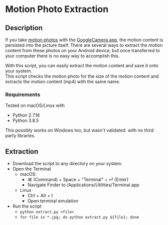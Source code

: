 # Motion Photo Extraction
## Description
If you take [motion photos](https://support.google.com/googlecamera/answer/9937175) with the 
 [GoogleCamera app](https://play.google.com/store/apps/details?id=com.google.android.GoogleCamera), the motion content
 is persisted into the picture itself. There are several ways to extract the motion content from these photos on your 
 Android device, but once transferred to your computer there is no easy way to accomplish this.
 
With this script, you can easily extract the motion content and save it onto your system.  
This script checks the motion photo for the size of the motion content and extracts the motion content (mp4) with the
 same name.
### Requirements
Tested on macOS/Linux with
* Python 2.7.16
* Python 3.8.5

This possibly works on Windows too, but wasn't validated.
with no third party libraries.
## Extraction
* Download the script to any directory on your system.
* Open the Terminal
    * macOS: 
        * ⌘ (Command) + Space + "Terminal" + ⏎ (Enter)
        * Navigate Finder to /Applications/Utilities/Terminal.app
    * Linux
        * Ctrl + Alt + t
        * Open terminal emulation
* Run the script
    * `python extract.py <file>`
    * `for file in *.jpg; do python extract.py ${file}; done`
